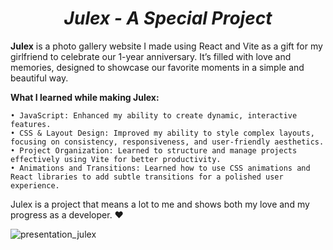 # <h1 align="center"><strong><em>Julex - A Special Project</em></strong></h1>

**Julex** is a photo gallery website I made using React and Vite as a gift for my girlfriend to celebrate our 1-year anniversary. It’s filled with love and memories, designed to showcase our favorite moments in a simple and beautiful way.

**What I learned while making Julex:**

    • JavaScript: Enhanced my ability to create dynamic, interactive features.
    • CSS & Layout Design: Improved my ability to style complex layouts, focusing on consistency, responsiveness, and user-friendly aesthetics.
    • Project Organization: Learned to structure and manage projects effectively using Vite for better productivity.
    • Animations and Transitions: Learned how to use CSS animations and React libraries to add subtle transitions for a polished user experience.

Julex is a project that means a lot to me and shows both my love and my progress as a developer. ❤️

![presentation_julex](https://github.com/user-attachments/assets/2ba9cdc9-1c53-45ea-87b9-09a7cb0465f6)








